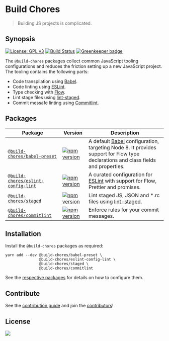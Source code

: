 # Build Chores

> Building JS projects is complicated.

## Synopsis

[![License: GPL v3](https://img.shields.io/badge/License-GPL%20v3-blue.svg)](https://www.gnu.org/licenses/gpl-3.0) [![Build Status](https://travis-ci.org/critocrito/build-chores.svg?branch=master)](https://travis-ci.org/critocrito/build-chores) [![Greenkeeper badge](https://badges.greenkeeper.io/critocrito/build-chores.svg)](https://greenkeeper.io/)

The `@build-chores` packages collect common JavaScript tooling configurations and reduces the friction setting up a new JavaScript project. The tooling contains the following parts:

- Code transpilation using [Babel](https://babeljs.io).
- Code linting using [ESLint](https://eslint.org).
- Type checking with [Flow](https://flow.org/).
- Lint stage files using [lint-staged](https://github.com/okonet/lint-staged).
- Commit messafe linting using [Commitlint](https://marionebl.github.io/commitlint/#/).

## Packages

| Package | Version | Description |
|---------|---------|-------------|
| [`@build-chores/babel-preset`](packages/babel-preset) | [![npm version](https://img.shields.io/npm/v/@build-chores/babel-preset.svg?style=flat)](https://www.npmjs.com/package/@build-chores/babel-preset) | A default [Babel](https://babeljs.io) configuration, targeting Node 8. It provides support for Flow type declarations and class fields and properties. |
| [`@build-chores/eslint-config-lint`](packages/eslint-config-lint) | [![npm version](https://img.shields.io/npm/v/@build-chores/eslint-config-lint.svg?style=flat)](https://www.npmjs.com/package/@build-chores/eslint-config-lint) | A curated configuration for [ESLint](https://eslint.org) with support for Flow, Prettier and promises. |
| [`@build-chores/staged`](packages/staged) | [![npm version](https://img.shields.io/npm/v/@build-chores/staged.svg?style=flat)](https://www.npmjs.com/package/@build-chores/staged) | Lint staged JS, JSON and *.rc files using [lint-staged](https://github.com/okonet/lint-staged). |
| [`@build-chores/commitlint`](packages/commitlint) | [![npm version](https://img.shields.io/npm/v/@build-chores/commitlint.svg?style=flat)](https://www.npmjs.com/package/@build-chores/commitlint) | Enforce rules for your commit messages. |

## Installation

Install the `@build-chores` packages as required:

```
yarn add --dev @build-chores/babel-preset \
               @build-chores/eslint-config-lint \
               @build-chores/staged \
               @build-chores/commitlint
```

See the [respective packages](packages) for details on how to configure them.

## Contribute

See the [contribution guide](contributing.md) and join the [contributors](https://github.com/critocrito/build-chores/graphs/contributors)!

## License

[<img src="https://www.gnu.org/graphics/gplv3-88x31.png" align="left" />](license)
